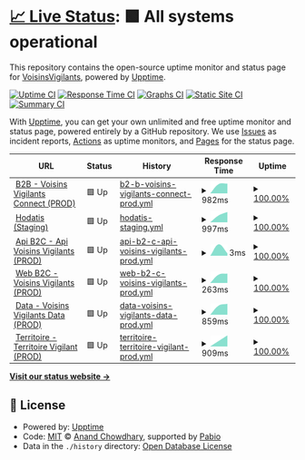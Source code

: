# [📈 Live Status](https://VoisinsVigilants.github.io/upptime_production): <!--live status--> **🟩 All systems operational**

This repository contains the open-source uptime monitor and status page for [VoisinsVigilants](https://VoisinsVigilants.github.io/upptime_production), powered by [Upptime](https://github.com/upptime/upptime).

[![Uptime CI](https://github.com/VoisinsVigilants/upptime_production/workflows/Uptime%20CI/badge.svg)](https://github.com/VoisinsVigilants/upptime_production/actions?query=workflow%3A%22Uptime+CI%22)
[![Response Time CI](https://github.com/VoisinsVigilants/upptime_production/workflows/Response%20Time%20CI/badge.svg)](https://github.com/VoisinsVigilants/upptime_production/actions?query=workflow%3A%22Response+Time+CI%22)
[![Graphs CI](https://github.com/VoisinsVigilants/upptime_production/workflows/Graphs%20CI/badge.svg)](https://github.com/VoisinsVigilants/upptime_production/actions?query=workflow%3A%22Graphs+CI%22)
[![Static Site CI](https://github.com/VoisinsVigilants/upptime_production/workflows/Static%20Site%20CI/badge.svg)](https://github.com/VoisinsVigilants/upptime_production/actions?query=workflow%3A%22Static+Site+CI%22)
[![Summary CI](https://github.com/VoisinsVigilants/upptime_production/workflows/Summary%20CI/badge.svg)](https://github.com/VoisinsVigilants/upptime_production/actions?query=workflow%3A%22Summary+CI%22)

With [Upptime](https://upptime.js.org), you can get your own unlimited and free uptime monitor and status page, powered entirely by a GitHub repository. We use [Issues](https://github.com/VoisinsVigilants/upptime_production/issues) as incident reports, [Actions](https://github.com/VoisinsVigilants/upptime_production/actions) as uptime monitors, and [Pages](https://VoisinsVigilants.github.io/upptime_production) for the status page.

<!--start: status pages-->
<!-- This summary is generated by Upptime (https://github.com/upptime/upptime) -->
<!-- Do not edit this manually, your changes will be overwritten -->
<!-- prettier-ignore -->
| URL | Status | History | Response Time | Uptime |
| --- | ------ | ------- | ------------- | ------ |
| <img alt="" src="https://icons.duckduckgo.com/ip3/voisinsvigilants-connect.org.ico" height="13"> [B2B - Voisins Vigilants Connect (PROD)](https://voisinsvigilants-connect.org) | 🟩 Up | [b2-b-voisins-vigilants-connect-prod.yml](https://github.com/VoisinsVigilants/upptime_production/commits/HEAD/history/b2-b-voisins-vigilants-connect-prod.yml) | <details><summary><img alt="Response time graph" src="./graphs/b2-b-voisins-vigilants-connect-prod/response-time-week.png" height="20"> 982ms</summary><br><a href="https://VoisinsVigilants.github.io/upptime_production/history/b2-b-voisins-vigilants-connect-prod"><img alt="Response time 982" src="https://img.shields.io/endpoint?url=https%3A%2F%2Fraw.githubusercontent.com%2FVoisinsVigilants%2Fupptime_production%2FHEAD%2Fapi%2Fb2-b-voisins-vigilants-connect-prod%2Fresponse-time.json"></a><br><a href="https://VoisinsVigilants.github.io/upptime_production/history/b2-b-voisins-vigilants-connect-prod"><img alt="24-hour response time 982" src="https://img.shields.io/endpoint?url=https%3A%2F%2Fraw.githubusercontent.com%2FVoisinsVigilants%2Fupptime_production%2FHEAD%2Fapi%2Fb2-b-voisins-vigilants-connect-prod%2Fresponse-time-day.json"></a><br><a href="https://VoisinsVigilants.github.io/upptime_production/history/b2-b-voisins-vigilants-connect-prod"><img alt="7-day response time 982" src="https://img.shields.io/endpoint?url=https%3A%2F%2Fraw.githubusercontent.com%2FVoisinsVigilants%2Fupptime_production%2FHEAD%2Fapi%2Fb2-b-voisins-vigilants-connect-prod%2Fresponse-time-week.json"></a><br><a href="https://VoisinsVigilants.github.io/upptime_production/history/b2-b-voisins-vigilants-connect-prod"><img alt="30-day response time 982" src="https://img.shields.io/endpoint?url=https%3A%2F%2Fraw.githubusercontent.com%2FVoisinsVigilants%2Fupptime_production%2FHEAD%2Fapi%2Fb2-b-voisins-vigilants-connect-prod%2Fresponse-time-month.json"></a><br><a href="https://VoisinsVigilants.github.io/upptime_production/history/b2-b-voisins-vigilants-connect-prod"><img alt="1-year response time 982" src="https://img.shields.io/endpoint?url=https%3A%2F%2Fraw.githubusercontent.com%2FVoisinsVigilants%2Fupptime_production%2FHEAD%2Fapi%2Fb2-b-voisins-vigilants-connect-prod%2Fresponse-time-year.json"></a></details> | <details><summary><a href="https://VoisinsVigilants.github.io/upptime_production/history/b2-b-voisins-vigilants-connect-prod">100.00%</a></summary><a href="https://VoisinsVigilants.github.io/upptime_production/history/b2-b-voisins-vigilants-connect-prod"><img alt="All-time uptime 100.00%" src="https://img.shields.io/endpoint?url=https%3A%2F%2Fraw.githubusercontent.com%2FVoisinsVigilants%2Fupptime_production%2FHEAD%2Fapi%2Fb2-b-voisins-vigilants-connect-prod%2Fuptime.json"></a><br><a href="https://VoisinsVigilants.github.io/upptime_production/history/b2-b-voisins-vigilants-connect-prod"><img alt="24-hour uptime 100.00%" src="https://img.shields.io/endpoint?url=https%3A%2F%2Fraw.githubusercontent.com%2FVoisinsVigilants%2Fupptime_production%2FHEAD%2Fapi%2Fb2-b-voisins-vigilants-connect-prod%2Fuptime-day.json"></a><br><a href="https://VoisinsVigilants.github.io/upptime_production/history/b2-b-voisins-vigilants-connect-prod"><img alt="7-day uptime 100.00%" src="https://img.shields.io/endpoint?url=https%3A%2F%2Fraw.githubusercontent.com%2FVoisinsVigilants%2Fupptime_production%2FHEAD%2Fapi%2Fb2-b-voisins-vigilants-connect-prod%2Fuptime-week.json"></a><br><a href="https://VoisinsVigilants.github.io/upptime_production/history/b2-b-voisins-vigilants-connect-prod"><img alt="30-day uptime 100.00%" src="https://img.shields.io/endpoint?url=https%3A%2F%2Fraw.githubusercontent.com%2FVoisinsVigilants%2Fupptime_production%2FHEAD%2Fapi%2Fb2-b-voisins-vigilants-connect-prod%2Fuptime-month.json"></a><br><a href="https://VoisinsVigilants.github.io/upptime_production/history/b2-b-voisins-vigilants-connect-prod"><img alt="1-year uptime 100.00%" src="https://img.shields.io/endpoint?url=https%3A%2F%2Fraw.githubusercontent.com%2FVoisinsVigilants%2Fupptime_production%2FHEAD%2Fapi%2Fb2-b-voisins-vigilants-connect-prod%2Fuptime-year.json"></a></details>
| <img alt="" src="https://icons.duckduckgo.com/ip3/hodatis.com.ico" height="13"> [Hodatis (Staging)](https://hodatis.com) | 🟩 Up | [hodatis-staging.yml](https://github.com/VoisinsVigilants/upptime_production/commits/HEAD/history/hodatis-staging.yml) | <details><summary><img alt="Response time graph" src="./graphs/hodatis-staging/response-time-week.png" height="20"> 997ms</summary><br><a href="https://VoisinsVigilants.github.io/upptime_production/history/hodatis-staging"><img alt="Response time 997" src="https://img.shields.io/endpoint?url=https%3A%2F%2Fraw.githubusercontent.com%2FVoisinsVigilants%2Fupptime_production%2FHEAD%2Fapi%2Fhodatis-staging%2Fresponse-time.json"></a><br><a href="https://VoisinsVigilants.github.io/upptime_production/history/hodatis-staging"><img alt="24-hour response time 997" src="https://img.shields.io/endpoint?url=https%3A%2F%2Fraw.githubusercontent.com%2FVoisinsVigilants%2Fupptime_production%2FHEAD%2Fapi%2Fhodatis-staging%2Fresponse-time-day.json"></a><br><a href="https://VoisinsVigilants.github.io/upptime_production/history/hodatis-staging"><img alt="7-day response time 997" src="https://img.shields.io/endpoint?url=https%3A%2F%2Fraw.githubusercontent.com%2FVoisinsVigilants%2Fupptime_production%2FHEAD%2Fapi%2Fhodatis-staging%2Fresponse-time-week.json"></a><br><a href="https://VoisinsVigilants.github.io/upptime_production/history/hodatis-staging"><img alt="30-day response time 997" src="https://img.shields.io/endpoint?url=https%3A%2F%2Fraw.githubusercontent.com%2FVoisinsVigilants%2Fupptime_production%2FHEAD%2Fapi%2Fhodatis-staging%2Fresponse-time-month.json"></a><br><a href="https://VoisinsVigilants.github.io/upptime_production/history/hodatis-staging"><img alt="1-year response time 997" src="https://img.shields.io/endpoint?url=https%3A%2F%2Fraw.githubusercontent.com%2FVoisinsVigilants%2Fupptime_production%2FHEAD%2Fapi%2Fhodatis-staging%2Fresponse-time-year.json"></a></details> | <details><summary><a href="https://VoisinsVigilants.github.io/upptime_production/history/hodatis-staging">100.00%</a></summary><a href="https://VoisinsVigilants.github.io/upptime_production/history/hodatis-staging"><img alt="All-time uptime 100.00%" src="https://img.shields.io/endpoint?url=https%3A%2F%2Fraw.githubusercontent.com%2FVoisinsVigilants%2Fupptime_production%2FHEAD%2Fapi%2Fhodatis-staging%2Fuptime.json"></a><br><a href="https://VoisinsVigilants.github.io/upptime_production/history/hodatis-staging"><img alt="24-hour uptime 100.00%" src="https://img.shields.io/endpoint?url=https%3A%2F%2Fraw.githubusercontent.com%2FVoisinsVigilants%2Fupptime_production%2FHEAD%2Fapi%2Fhodatis-staging%2Fuptime-day.json"></a><br><a href="https://VoisinsVigilants.github.io/upptime_production/history/hodatis-staging"><img alt="7-day uptime 100.00%" src="https://img.shields.io/endpoint?url=https%3A%2F%2Fraw.githubusercontent.com%2FVoisinsVigilants%2Fupptime_production%2FHEAD%2Fapi%2Fhodatis-staging%2Fuptime-week.json"></a><br><a href="https://VoisinsVigilants.github.io/upptime_production/history/hodatis-staging"><img alt="30-day uptime 100.00%" src="https://img.shields.io/endpoint?url=https%3A%2F%2Fraw.githubusercontent.com%2FVoisinsVigilants%2Fupptime_production%2FHEAD%2Fapi%2Fhodatis-staging%2Fuptime-month.json"></a><br><a href="https://VoisinsVigilants.github.io/upptime_production/history/hodatis-staging"><img alt="1-year uptime 100.00%" src="https://img.shields.io/endpoint?url=https%3A%2F%2Fraw.githubusercontent.com%2FVoisinsVigilants%2Fupptime_production%2FHEAD%2Fapi%2Fhodatis-staging%2Fuptime-year.json"></a></details>
| <img alt="" src="https://icons.duckduckgo.com/ip3/null.ico" height="13"> [Api B2C - Api Voisins Vigilants (PROD)](api-flutter.voisinsvigilants.org) | 🟩 Up | [api-b2-c-api-voisins-vigilants-prod.yml](https://github.com/VoisinsVigilants/upptime_production/commits/HEAD/history/api-b2-c-api-voisins-vigilants-prod.yml) | <details><summary><img alt="Response time graph" src="./graphs/api-b2-c-api-voisins-vigilants-prod/response-time-week.png" height="20"> 3ms</summary><br><a href="https://VoisinsVigilants.github.io/upptime_production/history/api-b2-c-api-voisins-vigilants-prod"><img alt="Response time 3" src="https://img.shields.io/endpoint?url=https%3A%2F%2Fraw.githubusercontent.com%2FVoisinsVigilants%2Fupptime_production%2FHEAD%2Fapi%2Fapi-b2-c-api-voisins-vigilants-prod%2Fresponse-time.json"></a><br><a href="https://VoisinsVigilants.github.io/upptime_production/history/api-b2-c-api-voisins-vigilants-prod"><img alt="24-hour response time 3" src="https://img.shields.io/endpoint?url=https%3A%2F%2Fraw.githubusercontent.com%2FVoisinsVigilants%2Fupptime_production%2FHEAD%2Fapi%2Fapi-b2-c-api-voisins-vigilants-prod%2Fresponse-time-day.json"></a><br><a href="https://VoisinsVigilants.github.io/upptime_production/history/api-b2-c-api-voisins-vigilants-prod"><img alt="7-day response time 3" src="https://img.shields.io/endpoint?url=https%3A%2F%2Fraw.githubusercontent.com%2FVoisinsVigilants%2Fupptime_production%2FHEAD%2Fapi%2Fapi-b2-c-api-voisins-vigilants-prod%2Fresponse-time-week.json"></a><br><a href="https://VoisinsVigilants.github.io/upptime_production/history/api-b2-c-api-voisins-vigilants-prod"><img alt="30-day response time 3" src="https://img.shields.io/endpoint?url=https%3A%2F%2Fraw.githubusercontent.com%2FVoisinsVigilants%2Fupptime_production%2FHEAD%2Fapi%2Fapi-b2-c-api-voisins-vigilants-prod%2Fresponse-time-month.json"></a><br><a href="https://VoisinsVigilants.github.io/upptime_production/history/api-b2-c-api-voisins-vigilants-prod"><img alt="1-year response time 3" src="https://img.shields.io/endpoint?url=https%3A%2F%2Fraw.githubusercontent.com%2FVoisinsVigilants%2Fupptime_production%2FHEAD%2Fapi%2Fapi-b2-c-api-voisins-vigilants-prod%2Fresponse-time-year.json"></a></details> | <details><summary><a href="https://VoisinsVigilants.github.io/upptime_production/history/api-b2-c-api-voisins-vigilants-prod">100.00%</a></summary><a href="https://VoisinsVigilants.github.io/upptime_production/history/api-b2-c-api-voisins-vigilants-prod"><img alt="All-time uptime 100.00%" src="https://img.shields.io/endpoint?url=https%3A%2F%2Fraw.githubusercontent.com%2FVoisinsVigilants%2Fupptime_production%2FHEAD%2Fapi%2Fapi-b2-c-api-voisins-vigilants-prod%2Fuptime.json"></a><br><a href="https://VoisinsVigilants.github.io/upptime_production/history/api-b2-c-api-voisins-vigilants-prod"><img alt="24-hour uptime 100.00%" src="https://img.shields.io/endpoint?url=https%3A%2F%2Fraw.githubusercontent.com%2FVoisinsVigilants%2Fupptime_production%2FHEAD%2Fapi%2Fapi-b2-c-api-voisins-vigilants-prod%2Fuptime-day.json"></a><br><a href="https://VoisinsVigilants.github.io/upptime_production/history/api-b2-c-api-voisins-vigilants-prod"><img alt="7-day uptime 100.00%" src="https://img.shields.io/endpoint?url=https%3A%2F%2Fraw.githubusercontent.com%2FVoisinsVigilants%2Fupptime_production%2FHEAD%2Fapi%2Fapi-b2-c-api-voisins-vigilants-prod%2Fuptime-week.json"></a><br><a href="https://VoisinsVigilants.github.io/upptime_production/history/api-b2-c-api-voisins-vigilants-prod"><img alt="30-day uptime 100.00%" src="https://img.shields.io/endpoint?url=https%3A%2F%2Fraw.githubusercontent.com%2FVoisinsVigilants%2Fupptime_production%2FHEAD%2Fapi%2Fapi-b2-c-api-voisins-vigilants-prod%2Fuptime-month.json"></a><br><a href="https://VoisinsVigilants.github.io/upptime_production/history/api-b2-c-api-voisins-vigilants-prod"><img alt="1-year uptime 100.00%" src="https://img.shields.io/endpoint?url=https%3A%2F%2Fraw.githubusercontent.com%2FVoisinsVigilants%2Fupptime_production%2FHEAD%2Fapi%2Fapi-b2-c-api-voisins-vigilants-prod%2Fuptime-year.json"></a></details>
| <img alt="" src="https://icons.duckduckgo.com/ip3/app.voisinsvigilants.org.ico" height="13"> [Web B2C - Voisins Vigilants (PROD)](https://app.voisinsvigilants.org) | 🟩 Up | [web-b2-c-voisins-vigilants-prod.yml](https://github.com/VoisinsVigilants/upptime_production/commits/HEAD/history/web-b2-c-voisins-vigilants-prod.yml) | <details><summary><img alt="Response time graph" src="./graphs/web-b2-c-voisins-vigilants-prod/response-time-week.png" height="20"> 263ms</summary><br><a href="https://VoisinsVigilants.github.io/upptime_production/history/web-b2-c-voisins-vigilants-prod"><img alt="Response time 263" src="https://img.shields.io/endpoint?url=https%3A%2F%2Fraw.githubusercontent.com%2FVoisinsVigilants%2Fupptime_production%2FHEAD%2Fapi%2Fweb-b2-c-voisins-vigilants-prod%2Fresponse-time.json"></a><br><a href="https://VoisinsVigilants.github.io/upptime_production/history/web-b2-c-voisins-vigilants-prod"><img alt="24-hour response time 263" src="https://img.shields.io/endpoint?url=https%3A%2F%2Fraw.githubusercontent.com%2FVoisinsVigilants%2Fupptime_production%2FHEAD%2Fapi%2Fweb-b2-c-voisins-vigilants-prod%2Fresponse-time-day.json"></a><br><a href="https://VoisinsVigilants.github.io/upptime_production/history/web-b2-c-voisins-vigilants-prod"><img alt="7-day response time 263" src="https://img.shields.io/endpoint?url=https%3A%2F%2Fraw.githubusercontent.com%2FVoisinsVigilants%2Fupptime_production%2FHEAD%2Fapi%2Fweb-b2-c-voisins-vigilants-prod%2Fresponse-time-week.json"></a><br><a href="https://VoisinsVigilants.github.io/upptime_production/history/web-b2-c-voisins-vigilants-prod"><img alt="30-day response time 263" src="https://img.shields.io/endpoint?url=https%3A%2F%2Fraw.githubusercontent.com%2FVoisinsVigilants%2Fupptime_production%2FHEAD%2Fapi%2Fweb-b2-c-voisins-vigilants-prod%2Fresponse-time-month.json"></a><br><a href="https://VoisinsVigilants.github.io/upptime_production/history/web-b2-c-voisins-vigilants-prod"><img alt="1-year response time 263" src="https://img.shields.io/endpoint?url=https%3A%2F%2Fraw.githubusercontent.com%2FVoisinsVigilants%2Fupptime_production%2FHEAD%2Fapi%2Fweb-b2-c-voisins-vigilants-prod%2Fresponse-time-year.json"></a></details> | <details><summary><a href="https://VoisinsVigilants.github.io/upptime_production/history/web-b2-c-voisins-vigilants-prod">100.00%</a></summary><a href="https://VoisinsVigilants.github.io/upptime_production/history/web-b2-c-voisins-vigilants-prod"><img alt="All-time uptime 100.00%" src="https://img.shields.io/endpoint?url=https%3A%2F%2Fraw.githubusercontent.com%2FVoisinsVigilants%2Fupptime_production%2FHEAD%2Fapi%2Fweb-b2-c-voisins-vigilants-prod%2Fuptime.json"></a><br><a href="https://VoisinsVigilants.github.io/upptime_production/history/web-b2-c-voisins-vigilants-prod"><img alt="24-hour uptime 100.00%" src="https://img.shields.io/endpoint?url=https%3A%2F%2Fraw.githubusercontent.com%2FVoisinsVigilants%2Fupptime_production%2FHEAD%2Fapi%2Fweb-b2-c-voisins-vigilants-prod%2Fuptime-day.json"></a><br><a href="https://VoisinsVigilants.github.io/upptime_production/history/web-b2-c-voisins-vigilants-prod"><img alt="7-day uptime 100.00%" src="https://img.shields.io/endpoint?url=https%3A%2F%2Fraw.githubusercontent.com%2FVoisinsVigilants%2Fupptime_production%2FHEAD%2Fapi%2Fweb-b2-c-voisins-vigilants-prod%2Fuptime-week.json"></a><br><a href="https://VoisinsVigilants.github.io/upptime_production/history/web-b2-c-voisins-vigilants-prod"><img alt="30-day uptime 100.00%" src="https://img.shields.io/endpoint?url=https%3A%2F%2Fraw.githubusercontent.com%2FVoisinsVigilants%2Fupptime_production%2FHEAD%2Fapi%2Fweb-b2-c-voisins-vigilants-prod%2Fuptime-month.json"></a><br><a href="https://VoisinsVigilants.github.io/upptime_production/history/web-b2-c-voisins-vigilants-prod"><img alt="1-year uptime 100.00%" src="https://img.shields.io/endpoint?url=https%3A%2F%2Fraw.githubusercontent.com%2FVoisinsVigilants%2Fupptime_production%2FHEAD%2Fapi%2Fweb-b2-c-voisins-vigilants-prod%2Fuptime-year.json"></a></details>
| <img alt="" src="https://icons.duckduckgo.com/ip3/voisinsvigilants-data.org.ico" height="13"> [Data - Voisins Vigilants Data (PROD)](https://voisinsvigilants-data.org/) | 🟩 Up | [data-voisins-vigilants-data-prod.yml](https://github.com/VoisinsVigilants/upptime_production/commits/HEAD/history/data-voisins-vigilants-data-prod.yml) | <details><summary><img alt="Response time graph" src="./graphs/data-voisins-vigilants-data-prod/response-time-week.png" height="20"> 859ms</summary><br><a href="https://VoisinsVigilants.github.io/upptime_production/history/data-voisins-vigilants-data-prod"><img alt="Response time 859" src="https://img.shields.io/endpoint?url=https%3A%2F%2Fraw.githubusercontent.com%2FVoisinsVigilants%2Fupptime_production%2FHEAD%2Fapi%2Fdata-voisins-vigilants-data-prod%2Fresponse-time.json"></a><br><a href="https://VoisinsVigilants.github.io/upptime_production/history/data-voisins-vigilants-data-prod"><img alt="24-hour response time 859" src="https://img.shields.io/endpoint?url=https%3A%2F%2Fraw.githubusercontent.com%2FVoisinsVigilants%2Fupptime_production%2FHEAD%2Fapi%2Fdata-voisins-vigilants-data-prod%2Fresponse-time-day.json"></a><br><a href="https://VoisinsVigilants.github.io/upptime_production/history/data-voisins-vigilants-data-prod"><img alt="7-day response time 859" src="https://img.shields.io/endpoint?url=https%3A%2F%2Fraw.githubusercontent.com%2FVoisinsVigilants%2Fupptime_production%2FHEAD%2Fapi%2Fdata-voisins-vigilants-data-prod%2Fresponse-time-week.json"></a><br><a href="https://VoisinsVigilants.github.io/upptime_production/history/data-voisins-vigilants-data-prod"><img alt="30-day response time 859" src="https://img.shields.io/endpoint?url=https%3A%2F%2Fraw.githubusercontent.com%2FVoisinsVigilants%2Fupptime_production%2FHEAD%2Fapi%2Fdata-voisins-vigilants-data-prod%2Fresponse-time-month.json"></a><br><a href="https://VoisinsVigilants.github.io/upptime_production/history/data-voisins-vigilants-data-prod"><img alt="1-year response time 859" src="https://img.shields.io/endpoint?url=https%3A%2F%2Fraw.githubusercontent.com%2FVoisinsVigilants%2Fupptime_production%2FHEAD%2Fapi%2Fdata-voisins-vigilants-data-prod%2Fresponse-time-year.json"></a></details> | <details><summary><a href="https://VoisinsVigilants.github.io/upptime_production/history/data-voisins-vigilants-data-prod">100.00%</a></summary><a href="https://VoisinsVigilants.github.io/upptime_production/history/data-voisins-vigilants-data-prod"><img alt="All-time uptime 100.00%" src="https://img.shields.io/endpoint?url=https%3A%2F%2Fraw.githubusercontent.com%2FVoisinsVigilants%2Fupptime_production%2FHEAD%2Fapi%2Fdata-voisins-vigilants-data-prod%2Fuptime.json"></a><br><a href="https://VoisinsVigilants.github.io/upptime_production/history/data-voisins-vigilants-data-prod"><img alt="24-hour uptime 100.00%" src="https://img.shields.io/endpoint?url=https%3A%2F%2Fraw.githubusercontent.com%2FVoisinsVigilants%2Fupptime_production%2FHEAD%2Fapi%2Fdata-voisins-vigilants-data-prod%2Fuptime-day.json"></a><br><a href="https://VoisinsVigilants.github.io/upptime_production/history/data-voisins-vigilants-data-prod"><img alt="7-day uptime 100.00%" src="https://img.shields.io/endpoint?url=https%3A%2F%2Fraw.githubusercontent.com%2FVoisinsVigilants%2Fupptime_production%2FHEAD%2Fapi%2Fdata-voisins-vigilants-data-prod%2Fuptime-week.json"></a><br><a href="https://VoisinsVigilants.github.io/upptime_production/history/data-voisins-vigilants-data-prod"><img alt="30-day uptime 100.00%" src="https://img.shields.io/endpoint?url=https%3A%2F%2Fraw.githubusercontent.com%2FVoisinsVigilants%2Fupptime_production%2FHEAD%2Fapi%2Fdata-voisins-vigilants-data-prod%2Fuptime-month.json"></a><br><a href="https://VoisinsVigilants.github.io/upptime_production/history/data-voisins-vigilants-data-prod"><img alt="1-year uptime 100.00%" src="https://img.shields.io/endpoint?url=https%3A%2F%2Fraw.githubusercontent.com%2FVoisinsVigilants%2Fupptime_production%2FHEAD%2Fapi%2Fdata-voisins-vigilants-data-prod%2Fuptime-year.json"></a></details>
| <img alt="" src="https://icons.duckduckgo.com/ip3/territoirevigilant.org.ico" height="13"> [Territoire - Territoire Vigilant (PROD)](https://territoirevigilant.org) | 🟩 Up | [territoire-territoire-vigilant-prod.yml](https://github.com/VoisinsVigilants/upptime_production/commits/HEAD/history/territoire-territoire-vigilant-prod.yml) | <details><summary><img alt="Response time graph" src="./graphs/territoire-territoire-vigilant-prod/response-time-week.png" height="20"> 909ms</summary><br><a href="https://VoisinsVigilants.github.io/upptime_production/history/territoire-territoire-vigilant-prod"><img alt="Response time 909" src="https://img.shields.io/endpoint?url=https%3A%2F%2Fraw.githubusercontent.com%2FVoisinsVigilants%2Fupptime_production%2FHEAD%2Fapi%2Fterritoire-territoire-vigilant-prod%2Fresponse-time.json"></a><br><a href="https://VoisinsVigilants.github.io/upptime_production/history/territoire-territoire-vigilant-prod"><img alt="24-hour response time 909" src="https://img.shields.io/endpoint?url=https%3A%2F%2Fraw.githubusercontent.com%2FVoisinsVigilants%2Fupptime_production%2FHEAD%2Fapi%2Fterritoire-territoire-vigilant-prod%2Fresponse-time-day.json"></a><br><a href="https://VoisinsVigilants.github.io/upptime_production/history/territoire-territoire-vigilant-prod"><img alt="7-day response time 909" src="https://img.shields.io/endpoint?url=https%3A%2F%2Fraw.githubusercontent.com%2FVoisinsVigilants%2Fupptime_production%2FHEAD%2Fapi%2Fterritoire-territoire-vigilant-prod%2Fresponse-time-week.json"></a><br><a href="https://VoisinsVigilants.github.io/upptime_production/history/territoire-territoire-vigilant-prod"><img alt="30-day response time 909" src="https://img.shields.io/endpoint?url=https%3A%2F%2Fraw.githubusercontent.com%2FVoisinsVigilants%2Fupptime_production%2FHEAD%2Fapi%2Fterritoire-territoire-vigilant-prod%2Fresponse-time-month.json"></a><br><a href="https://VoisinsVigilants.github.io/upptime_production/history/territoire-territoire-vigilant-prod"><img alt="1-year response time 909" src="https://img.shields.io/endpoint?url=https%3A%2F%2Fraw.githubusercontent.com%2FVoisinsVigilants%2Fupptime_production%2FHEAD%2Fapi%2Fterritoire-territoire-vigilant-prod%2Fresponse-time-year.json"></a></details> | <details><summary><a href="https://VoisinsVigilants.github.io/upptime_production/history/territoire-territoire-vigilant-prod">100.00%</a></summary><a href="https://VoisinsVigilants.github.io/upptime_production/history/territoire-territoire-vigilant-prod"><img alt="All-time uptime 100.00%" src="https://img.shields.io/endpoint?url=https%3A%2F%2Fraw.githubusercontent.com%2FVoisinsVigilants%2Fupptime_production%2FHEAD%2Fapi%2Fterritoire-territoire-vigilant-prod%2Fuptime.json"></a><br><a href="https://VoisinsVigilants.github.io/upptime_production/history/territoire-territoire-vigilant-prod"><img alt="24-hour uptime 100.00%" src="https://img.shields.io/endpoint?url=https%3A%2F%2Fraw.githubusercontent.com%2FVoisinsVigilants%2Fupptime_production%2FHEAD%2Fapi%2Fterritoire-territoire-vigilant-prod%2Fuptime-day.json"></a><br><a href="https://VoisinsVigilants.github.io/upptime_production/history/territoire-territoire-vigilant-prod"><img alt="7-day uptime 100.00%" src="https://img.shields.io/endpoint?url=https%3A%2F%2Fraw.githubusercontent.com%2FVoisinsVigilants%2Fupptime_production%2FHEAD%2Fapi%2Fterritoire-territoire-vigilant-prod%2Fuptime-week.json"></a><br><a href="https://VoisinsVigilants.github.io/upptime_production/history/territoire-territoire-vigilant-prod"><img alt="30-day uptime 100.00%" src="https://img.shields.io/endpoint?url=https%3A%2F%2Fraw.githubusercontent.com%2FVoisinsVigilants%2Fupptime_production%2FHEAD%2Fapi%2Fterritoire-territoire-vigilant-prod%2Fuptime-month.json"></a><br><a href="https://VoisinsVigilants.github.io/upptime_production/history/territoire-territoire-vigilant-prod"><img alt="1-year uptime 100.00%" src="https://img.shields.io/endpoint?url=https%3A%2F%2Fraw.githubusercontent.com%2FVoisinsVigilants%2Fupptime_production%2FHEAD%2Fapi%2Fterritoire-territoire-vigilant-prod%2Fuptime-year.json"></a></details>

<!--end: status pages-->

[**Visit our status website →**](https://VoisinsVigilants.github.io/upptime_production)

## 📄 License

- Powered by: [Upptime](https://github.com/upptime/upptime)
- Code: [MIT](./LICENSE) © [Anand Chowdhary](https://anandchowdhary.com), supported by [Pabio](https://pabio.com)
- Data in the `./history` directory: [Open Database License](https://opendatacommons.org/licenses/odbl/1-0/)
